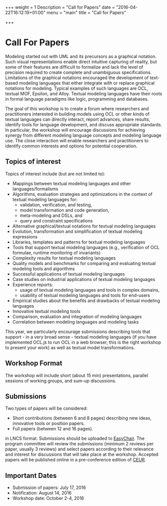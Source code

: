 +++
weight = 1
Description = "Call for Papers"
date = "2016-04-22T16:12:19+01:00"
menu = "main"
title = "Call for Papers"


+++

# Call For Papers

Modeling started out with UML and its precursors as a graphical
notation. Such visual representations enable direct intuitive
capturing of reality, but some of their features are difficult to
formalize and lack the level of precision required to create complete
and unambiguous specifications. Limitations of the graphical notations
encouraged the development of text-based modeling languages that
either integrate with or replace graphical notations for
modeling. Typical examples of such languages are OCL, textual MOF,
Epsilon, and Alloy. Textual modeling languages have their roots in
formal language paradigms like logic, programming and databases.

The goal of this workshop is to create a forum where researchers and
practitioners interested in building models using OCL or other kinds
of textual languages can directly interact, report advances, share
results, identify tools for language development, and discuss
appropriate standards. In particular, the workshop will encourage
discussions for achieving synergy from different modeling language
concepts and modeling language use. The close interaction will enable
researchers and practitioners to identify common interests and options
for potential cooperation.

## Topics of interest

Topics of interest include (but are not limited to):

- Mappings between textual modeling languages and other languages/formalisms
- Algorithms, evaluation strategies and optimizations in the context
  of textual modeling languages for:
  - validation, verification, and testing,
  - model transformation and code generation,
  - meta-modeling and DSLs, and
  - query and constraint specifications
- Alternative graphical/textual notations for textual modeling languages
- Evolution, transformation and simplification of textual modeling
  expressions
- Libraries, templates and patterns for textual modeling languages
- Tools that support textual modeling languages (e.g., verification of
  OCL formulae, runtime monitoring of invariants)
- Complexity results for textual modeling languages
- Quality models and benchmarks for comparing and evaluating
  textual modeling tools and algorithms
- Successful applications of textual modeling languages
- Case studies on industrial applications of textual modeling languages
- Experience reports:
  - usage of textual modeling languages and tools in complex domains,
  - usability of textual modeling languages and tools for end-users
- Empirical studies about the benefits and drawbacks of textual modeling
  languages
- Innovative textual modeling tools
- Comparison, evaluation and integration of modeling languages
- Correlation between modeling languages and modeling tasks

This year, we particularly encourage submissions describing tools that
support - in a very broad sense - textual modeling languages (if you
have implemented OCL.js to run OCL in a web browser, this is the right
workshop to present your work) as well as textual model
transformations.

## Workshop Format

The workshop will include short (about 15 min) presentations, parallel
sessions of working groups, and sum-up discussions.

## Submissions

Two types of papers will be considered:

* Short contributions (between 6 and 8 pages) describing new ideas, innovative tools
or position papers.
* Full papers (between 12 and 16 pages).

in LNCS format. Submissions should be uploaded to [EasyChair](https://easychair.org/conferences/?conf=ocl2016).
The program committee will review the submissions (minimum 2 reviews per
paper, usually 3 reviews) and select papers according to their
relevance and interest for discussions that will take place at the
workshop. Accepted papers will be published online in a
pre-conference edition of [CEUR](http://www.ceur-ws.org).

## Important Dates

- Submission of papers:      July 17, 2016
- Notification:            August 14, 2016
- Workshop date:         October 2-4, 2016
